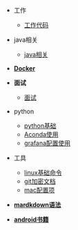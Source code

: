 * 工作
  * [工作代码](./note/工作/文档.md)

* java相关
  * [java相关](./note/java/java.md)


* [**Docker**](./note/docker/docker.md)

* **面试**
  * [面试](./note/面试/)

* python
  * [python基础](./note/python/python基础.md)
  * [Aconda使用](./note/python/Aconda使用.md)
  * [grafana配置使用](./note/python/grafana配置地震视图.md)

* 工具
  * [linux基础命令](./note/linux/基础命令.md)
  * [git加密文档](./note/git/git加密文档.md)
  * [mac配置项](./note/mac/mac配置.md)

* [**mardkdown语法**](./note/md帮助文档.md)

* [**android书籍**](./note/book/book.md)